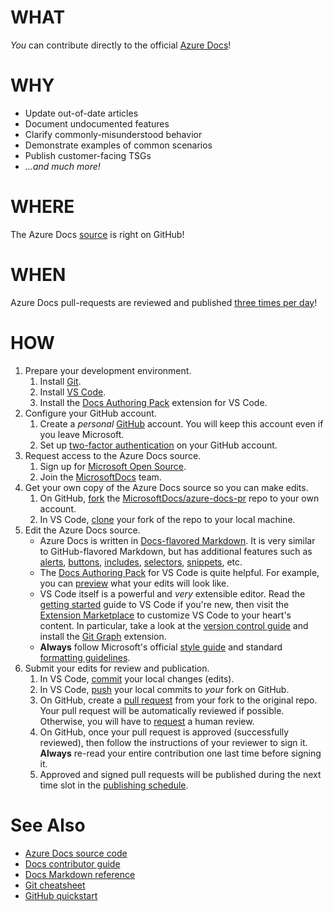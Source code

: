 [Azure Docs]: <https://docs.microsoft.com/azure>
[azure-docs-pr]: <https://github.com/MicrosoftDocs/azure-docs-pr>

# WHAT

_You_ can contribute directly to the official [Azure Docs]!

# WHY

- Update out-of-date articles
- Document undocumented features
- Clarify commonly-misunderstood behavior
- Demonstrate examples of common scenarios
- Publish customer-facing TSGs
- _...and much more!_

# WHERE

The Azure Docs [source][azure-docs-pr] is right on GitHub!

# WHEN

Azure Docs pull-requests are reviewed and published [three times per day](https://review.docs.microsoft.com/en-us/help/contribute/publishing-schedules)!

# HOW

1. Prepare your development environment.
   1. Install [Git](https://git-scm.com/download).
   1. Install [VS Code](https://code.visualstudio.com).
   1. Install the [Docs Authoring Pack](https://marketplace.visualstudio.com/items?itemName=docsmsft.docs-authoring-pack) extension for VS Code.
1. Configure your GitHub account.
   1. Create a _personal_ [GitHub](https://docs.microsoft.com/en-us/contribute/get-started-setup-github) account. You will keep this account even if you leave Microsoft.
   1. Set up [two-factor authentication](https://help.github.com/en/github/authenticating-to-github/configuring-two-factor-authentication) on your GitHub account.
1. Request access to the Azure Docs source.
   1. Sign up for [Microsoft Open Source](https://repos.opensource.microsoft.com).
   1. Join the [MicrosoftDocs](https://repos.opensource.microsoft.com/MicrosoftDocs) team.
1. Get your own copy of the Azure Docs source so you can make edits.
   1. On GitHub, [fork](https://guides.github.com/activities/forking/) the [MicrosoftDocs/azure-docs-pr][azure-docs-pr] repo to your own account.
   1. In VS Code, [clone](https://code.visualstudio.com/docs/editor/versioncontrol#_cloning-a-repository) your fork of the repo to your local machine.
1. Edit the Azure Docs source.
   - Azure Docs is written in [Docs-flavored Markdown](https://review.docs.microsoft.com/en-us/help/contribute/markdown-reference?branch=master). It is very similar to GitHub-flavored Markdown, but has additional features such as [alerts](https://review.docs.microsoft.com/en-us/help/contribute/markdown-reference?branch=master#alerts-note-tip-important-caution-warning), [buttons](https://review.docs.microsoft.com/en-us/help/contribute/markdown-reference?branch=master#next-step-action), [includes](https://review.docs.microsoft.com/en-us/help/contribute/markdown-reference?branch=master#included-markdown-files), [selectors](https://review.docs.microsoft.com/en-us/help/contribute/markdown-reference?branch=master#selectors), [snippets](https://review.docs.microsoft.com/en-us/help/contribute/code-in-docs?branch=master#in-repo-snippet-references), etc.
   - The [Docs Authoring Pack](https://review.docs.microsoft.com/en-us/help/contribute/docs-authoring-pack?branch=master) for VS Code is quite helpful. For example, you can [preview](https://marketplace.visualstudio.com/items?itemName=docsmsft.docs-preview) what your edits will look like.
   - VS Code itself is a powerful and _very_ extensible editor. Read the [getting started](https://code.visualstudio.com/docs) guide to VS Code if you're new, then visit the [Extension Marketplace](https://marketplace.visualstudio.com/vscode) to customize VS Code to your heart's content. In particular, take a look at the [version control guide](https://code.visualstudio.com/docs/editor/versioncontrol) and install the [Git Graph](https://marketplace.visualstudio.com/items?itemName=mhutchie.git-graph) extension.
   - **Always** follow Microsoft's official [style guide](https://docs.microsoft.com/en-us/contribute/style-quick-start) and standard [formatting guidelines](https://docs.microsoft.com/en-us/contribute/text-formatting-guidelines).
1. Submit your edits for review and publication.
   1. In VS Code, [commit](https://code.visualstudio.com/docs/editor/versioncontrol#_commit) your local changes (edits).
   1. In VS Code, [push](https://code.visualstudio.com/docs/editor/versioncontrol#_remotes) your local commits to _your_ fork on GitHub.
   1. On GitHub, create a [pull request](https://help.github.com/en/github/collaborating-with-issues-and-pull-requests/creating-a-pull-request) from your fork to the original repo. Your pull request will be automatically reviewed if possible. Otherwise, you will have to [request](https://help.github.com/en/github/collaborating-with-issues-and-pull-requests/requesting-a-pull-request-review) a human review.
   1. On GitHub, once your pull request is approved (successfully reviewed), then follow the instructions of your reviewer to sign it. **Always** re-read your entire contribution one last time before signing it.
   1. Approved and signed pull requests will be published during the next time slot in the [publishing schedule](https://review.docs.microsoft.com/en-us/help/contribute/publishing-schedules?branch=master#publishing-schedule---azure-docs-pr).

# See Also

- [Azure Docs source code][azure-docs-pr]
- [Docs contributor guide](https://docs.microsoft.com/contribute)
- [Docs Markdown reference](https://docs.microsoft.com/en-us/contribute/markdown-reference)
- [Git cheatsheet](https://github.github.com/training-kit/downloads/github-git-cheat-sheet)
- [GitHub quickstart](https://help.github.com/en/github/getting-started-with-github/quickstart)
